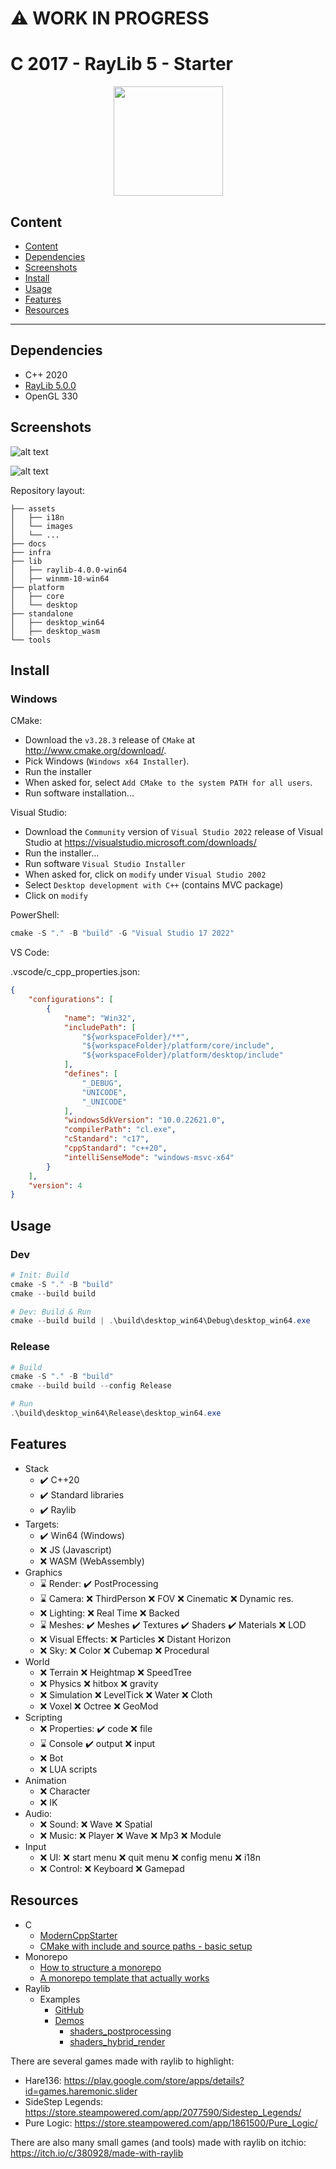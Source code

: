 :warning: WORK IN PROGRESS
==========================

# C 2017 - RayLib 5 - Starter

<p align="center">
  <img src="./docs/README/thumb-raylib.png" height="175" width="auto" />
</p>

## Content

  - [Content](#content)
  - [Dependencies](#dependencies)
  - [Screenshots](#screenshots)
  - [Install](#install)
  - [Usage](#usage)
  - [Features](#features)
  - [Resources](#resources)

---------------------------------------

## Dependencies

- C++ 2020
- [RayLib 5.0.0](https://www.raylib.com/)
- OpenGL 330

## Screenshots

![alt text](./docs/README/thumb-screenshot.png)

![alt text](./docs/README/diagrams-1.png)

Repository layout:
```
├── assets
│   ├── i18n
│   └── images
│   └── ...
├── docs
├── infra
├── lib
│   ├── raylib-4.0.0-win64
│   ├── winmm-10-win64
├── platform
│   ├── core
│   └── desktop
├── standalone
│   ├── desktop_win64
│   ├── desktop_wasm
└── tools
```

## Install

### Windows

CMake:
- Download the `v3.28.3` release of `CMake` at http://www.cmake.org/download/.
- Pick Windows (`Windows x64 Installer`).
- Run the installer
- When asked for, select `Add CMake to the system PATH for all users`.
- Run software installation...

Visual Studio:
- Download the `Community` version of `Visual Studio 2022` release of Visual Studio at https://visualstudio.microsoft.com/downloads/
- Run the installer...
- Run software `Visual Studio Installer`
- When asked for, click on `modify` under `Visual Studio 2002`
- Select `Desktop development with C++` (contains MVC package)
- Click on `modify`

PowerShell:
```powershell
cmake -S "." -B "build" -G "Visual Studio 17 2022"
```

VS Code:

.vscode/c_cpp_properties.json:
```json
{
    "configurations": [
        {
            "name": "Win32",
            "includePath": [
                "${workspaceFolder}/**",
                "${workspaceFolder}/platform/core/include",
                "${workspaceFolder}/platform/desktop/include"
            ],
            "defines": [
                "_DEBUG",
                "UNICODE",
                "_UNICODE"
            ],
            "windowsSdkVersion": "10.0.22621.0",
            "compilerPath": "cl.exe",
            "cStandard": "c17",
            "cppStandard": "c++20",
            "intelliSenseMode": "windows-msvc-x64"
        }
    ],
    "version": 4
}
```

## Usage

### Dev

```powershell
# Init: Build
cmake -S "." -B "build"
cmake --build build

# Dev: Build & Run
cmake --build build | .\build\desktop_win64\Debug\desktop_win64.exe
```

### Release

```powershell
# Build
cmake -S "." -B "build"
cmake --build build --config Release

# Run
.\build\desktop_win64\Release\desktop_win64.exe
```

## Features

- Stack
  - :heavy_check_mark: C++20
  - :heavy_check_mark: Standard libraries
  - :heavy_check_mark: Raylib
- Targets:
  - :heavy_check_mark: Win64 (Windows)
  - :x: JS (Javascript)
  - :x: WASM (WebAssembly)
- Graphics
  - :hourglass: Render: 
      :heavy_check_mark: PostProcessing
  - :hourglass: Camera: 
      :x: ThirdPerson
      :x: FOV
      :x: Cinematic
      :x: Dynamic res.
  - :x: Lighting:
      :x: Real Time
      :x: Backed
  - :hourglass: Meshes: 
      :heavy_check_mark: Meshes
      :heavy_check_mark: Textures
      :heavy_check_mark: Shaders
      :heavy_check_mark: Materials
      :x: LOD
  - :x: Visual Effects:
      :x: Particles
      :x: Distant Horizon
  - :x: Sky:
      :x: Color
      :x: Cubemap
      :x: Procedural
- World
  - :x: Terrain
      :x: Heightmap
      :x: SpeedTree
  - :x: Physics
      :x: hitbox
      :x: gravity
  - :x: Simulation
      :x: LevelTick
      :x: Water
      :x: Cloth
  - :x: Voxel
      :x: Octree
      :x: GeoMod
- Scripting
  - :x: Properties: 
      :heavy_check_mark: code 
      :x: file
  - :hourglass: Console
      :heavy_check_mark: output
      :x: input    
  - :x: Bot
  - :x: LUA scripts
- Animation
  - :x: Character
  - :x: IK
- Audio: 
  - :x: Sound:
      :x: Wave
      :x: Spatial
  - :x: Music:
      :x: Player
      :x: Wave
      :x: Mp3
      :x: Module
- Input
  - :x: UI: 
      :x: start menu
      :x: quit menu
      :x: config menu
      :x: i18n
  - :x: Control:
      :x: Keyboard
      :x: Gamepad

## Resources

- C
  - [ModernCppStarter](https://github.com/TheLartians/ModernCppStarter/tree/master)
  - [CMake with include and source paths - basic setup](https://stackoverflow.com/questions/8304190/cmake-with-include-and-source-paths-basic-setup)
- Monorepo
  - [How to structure a monorepo](https://lucapette.me/writing/how-to-structure-a-monorepo/?utm_source=atom_feed)
  - [A monorepo template that actually works](https://levelup.gitconnected.com/a-monorepo-template-that-actually-works-3efd87770fa5)
- Raylib
  - Examples
    - [GitHub](https://github.com/raysan5/raylib/blob/master/examples/)
    - [Demos](https://www.raylib.com/examples.html)
      - [shaders_postprocessing](https://www.raylib.com/examples/shaders/loader.html?name=shaders_postprocessing) 
      - [shaders_hybrid_render](https://www.raylib.com/examples/shaders/loader.html?name=shaders_hybrid_render)

There are several games made with raylib to highlight:
- Hare136: https://play.google.com/store/apps/details?id=games.haremonic.slider
- SideStep Legends: https://store.steampowered.com/app/2077590/Sidestep_Legends/
- Pure Logic: https://store.steampowered.com/app/1861500/Pure_Logic/

There are also many small games (and tools) made with raylib on itchio: https://itch.io/c/380928/made-with-raylib
